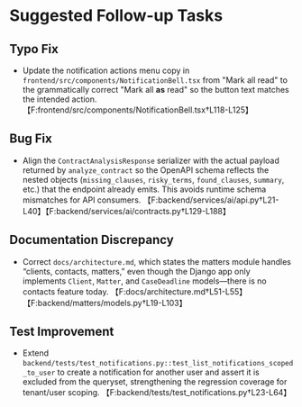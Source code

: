 # Suggested Follow-up Tasks

## Typo Fix
- Update the notification actions menu copy in `frontend/src/components/NotificationBell.tsx` from "Mark all read" to the grammatically correct "Mark all **as** read" so the button text matches the intended action. 【F:frontend/src/components/NotificationBell.tsx†L118-L125】

## Bug Fix
- Align the `ContractAnalysisResponse` serializer with the actual payload returned by `analyze_contract` so the OpenAPI schema reflects the nested objects (`missing_clauses`, `risky_terms`, `found_clauses`, `summary`, etc.) that the endpoint already emits. This avoids runtime schema mismatches for API consumers. 【F:backend/services/ai/api.py†L21-L40】【F:backend/services/ai/contracts.py†L129-L188】

## Documentation Discrepancy
- Correct `docs/architecture.md`, which states the matters module handles “clients, contacts, matters,” even though the Django app only implements `Client`, `Matter`, and `CaseDeadline` models—there is no contacts feature today. 【F:docs/architecture.md†L51-L55】【F:backend/matters/models.py†L19-L103】

## Test Improvement
- Extend `backend/tests/test_notifications.py::test_list_notifications_scoped_to_user` to create a notification for another user and assert it is excluded from the queryset, strengthening the regression coverage for tenant/user scoping. 【F:backend/tests/test_notifications.py†L23-L64】
